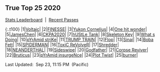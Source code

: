 
## True Top 25 2020

<p><a href="https://tankpit-analytics.github.io/stats-2020">Stats Leaderboard</a>&nbsp;&nbsp;|&nbsp;&nbsp;<a href="https://tankpit-analytics.github.io/t25-2020-passes">Recent Passes</a></p>

{:.t100}
|1|<a target="_blank" href="https://tankpit.com/tank_profile/?tank_id=70273"><span class="blue">Voltaic</span><span class="awards-container"><span class="awards-sprite a0-3"></span><span class="awards-sprite a1-3"></span><span class="awards-sprite a3-3"></span><span class="awards-sprite a4-3"></span></span></a>|
|2|<a target="_blank" href="https://tankpit.com/tank_profile/?tank_id=71956"><span class="red">FINESSE</span><span class="awards-container"><span class="awards-sprite a0-3"></span><span class="awards-sprite a1-1"></span><span class="awards-sprite a2-2"></span><span class="awards-sprite a3-2"></span><span class="awards-sprite a4-3"></span><span class="awards-sprite a5-3"></span><span class="awards-sprite a7-1"></span><span class="awards-sprite a8-1"></span></span></a>|
|3|<a target="_blank" href="https://tankpit.com/tank_profile/?tank_id=70191"><span class="blue">Yukon Cornelius</span><span class="awards-container"><span class="awards-sprite a0-3"></span><span class="awards-sprite a1-3"></span><span class="awards-sprite a2-3"></span><span class="awards-sprite a3-2"></span></span></a>|
|4|<a target="_blank" href="https://tankpit.com/tank_profile/?tank_id=71596"><span class="orange">One hit wonder</span><span class="awards-container"><span class="awards-sprite a0-3"></span><span class="awards-sprite a1-3"></span><span class="awards-sprite a2-2"></span><span class="awards-sprite a3-2"></span></span></a>|
|5|<a target="_blank" href="https://tankpit.com/tank_profile/?tank_id=72302"><span class="orange">JamesChen</span><span class="awards-container"><span class="awards-sprite a0-3"></span><span class="awards-sprite a1-3"></span><span class="awards-sprite a2-3"></span><span class="awards-sprite a3-2"></span><span class="awards-sprite a5-1"></span></span></a>|
|6|<a target="_blank" href="https://tankpit.com/tank_profile/?tank_id=70478"><span class="red">CKPA2020</span><span class="awards-container"><span class="awards-sprite a0-3"></span><span class="awards-sprite a1-3"></span><span class="awards-sprite a2-2"></span><span class="awards-sprite a3-2"></span><span class="awards-sprite a5-3"></span></span></a>|
|7|<a target="_blank" href="https://tankpit.com/tank_profile/?tank_id=72907"><span class="blue">hUStLe Tank</span><span class="awards-container"><span class="awards-sprite a0-3"></span><span class="awards-sprite a1-3"></span><span class="awards-sprite a2-2"></span><span class="awards-sprite a3-2"></span></span></a>|
|8|<a target="_blank" href="https://tankpit.com/tank_profile/?tank_id=70378"><span class="purple">Skeleton Key</span><span class="awards-container"><span class="awards-sprite a0-3"></span><span class="awards-sprite a1-1"></span><span class="awards-sprite a2-1"></span><span class="awards-sprite a3-2"></span><span class="awards-sprite a4-3"></span><span class="awards-sprite a5-3"></span><span class="awards-sprite a6-1"></span><span class="awards-sprite a7-1"></span></span></a>|
|9|<a target="_blank" href="https://tankpit.com/tank_profile/?tank_id=72687"><span class="red">What s Doing</span><span class="awards-container"><span class="awards-sprite a0-3"></span><span class="awards-sprite a1-3"></span><span class="awards-sprite a2-2"></span><span class="awards-sprite a3-2"></span><span class="awards-sprite a5-1"></span></span></a>|
|10|<a target="_blank" href="https://tankpit.com/tank_profile/?tank_id=70181"><span class="orange">pYrAmid striKe</span><span class="awards-container"><span class="awards-sprite a0-3"></span><span class="awards-sprite a1-2"></span><span class="awards-sprite a2-2"></span><span class="awards-sprite a3-1"></span><span class="awards-sprite a5-2"></span></span></a>|
|11|<a target="_blank" href="https://tankpit.com/tank_profile/?tank_id=76322"><span class="purple">TRUMP TRAIN</span><span class="awards-container"><span class="awards-sprite a0-3"></span><span class="awards-sprite a1-2"></span><span class="awards-sprite a2-1"></span><span class="awards-sprite a3-1"></span></span></a>|
|12|<a target="_blank" href="https://tankpit.com/tank_profile/?tank_id=70151"><span class="red">Flop</span><span class="awards-container"><span class="awards-sprite a0-3"></span><span class="awards-sprite a1-3"></span><span class="awards-sprite a2-1"></span><span class="awards-sprite a3-1"></span><span class="awards-sprite a5-3"></span></span></a>|
|13|<a target="_blank" href="https://tankpit.com/tank_profile/?tank_id=73113"><span class="orange">Sinai</span><span class="awards-container"><span class="awards-sprite a0-3"></span><span class="awards-sprite a1-3"></span><span class="awards-sprite a2-3"></span><span class="awards-sprite a3-1"></span></span></a>|
|14|<a target="_blank" href="https://tankpit.com/tank_profile/?tank_id=74035"><span class="orange">Boba Fett</span><span class="awards-container"><span class="awards-sprite a0-3"></span><span class="awards-sprite a1-3"></span><span class="awards-sprite a2-1"></span><span class="awards-sprite a3-1"></span></span></a>|
|15|<a target="_blank" href="https://tankpit.com/tank_profile/?tank_id=70116"><span class="purple">SPIDERMAN</span><span class="awards-container"><span class="awards-sprite a0-3"></span><span class="awards-sprite a1-3"></span><span class="awards-sprite a2-1"></span><span class="awards-sprite a3-1"></span></span></a>|
|16|<a target="_blank" href="https://tankpit.com/tank_profile/?tank_id=72488"><span class="blue">ToxiC ReVolveR</span><span class="awards-container"><span class="awards-sprite a0-3"></span><span class="awards-sprite a1-2"></span><span class="awards-sprite a2-1"></span><span class="awards-sprite a3-1"></span><span class="awards-sprite a4-3"></span><span class="awards-sprite a5-3"></span></span></a>|
|17|<a target="_blank" href="https://tankpit.com/tank_profile/?tank_id=70136"><span class="orange">Shredder</span><span class="awards-container"><span class="awards-sprite a0-3"></span><span class="awards-sprite a1-2"></span><span class="awards-sprite a5-2"></span></span></a>|
|18|<a target="_blank" href="https://tankpit.com/tank_profile/?tank_id=70441"><span class="red">NEANDERTHAL</span><span class="awards-container"><span class="awards-sprite a0-3"></span><span class="awards-sprite a1-3"></span><span class="awards-sprite a2-1"></span><span class="awards-sprite a3-1"></span><span class="awards-sprite a4-3"></span><span class="awards-sprite a5-3"></span></span></a>|
|19|<a target="_blank" href="https://tankpit.com/tank_profile/?tank_id=76251"><span class="blue">Sideswipe</span><span class="awards-container"><span class="awards-sprite a0-3"></span><span class="awards-sprite a1-3"></span><span class="awards-sprite a2-1"></span><span class="awards-sprite a3-1"></span><span class="awards-sprite a5-1"></span></span></a>|
|20|<a target="_blank" href="https://tankpit.com/tank_profile/?tank_id=70152"><span class="red">Godfather</span><span class="awards-container"><span class="awards-sprite a0-3"></span><span class="awards-sprite a5-2"></span><span class="awards-sprite a6-1"></span></span></a>|
|21|<a target="_blank" href="https://tankpit.com/tank_profile/?tank_id=70106"><span class="red">Corpse Reviver</span><span class="awards-container"><span class="awards-sprite a0-3"></span><span class="awards-sprite a1-1"></span><span class="awards-sprite a2-2"></span><span class="awards-sprite a3-1"></span><span class="awards-sprite a4-3"></span><span class="awards-sprite a5-3"></span><span class="awards-sprite a6-1"></span><span class="awards-sprite a7-1"></span></span></a>|
|22|<a target="_blank" href="https://tankpit.com/tank_profile/?tank_id=72619"><span class="blue">Bruticus</span><span class="awards-container"><span class="awards-sprite a0-3"></span></span></a>|
|23|<a target="_blank" href="https://tankpit.com/tank_profile/?tank_id=70171"><span class="orange">pYrAmid insurgeNce</span><span class="awards-container"><span class="awards-sprite a0-3"></span><span class="awards-sprite a2-2"></span><span class="awards-sprite a3-1"></span><span class="awards-sprite a5-3"></span></span></a>|
|24|<a target="_blank" href="https://tankpit.com/tank_profile/?tank_id=70190"><span class="red">Plot Twist</span><span class="awards-container"><span class="awards-sprite a0-3"></span><span class="awards-sprite a2-1"></span><span class="awards-sprite a3-1"></span><span class="awards-sprite a4-3"></span><span class="awards-sprite a5-3"></span><span class="awards-sprite a6-1"></span></span></a>|
|25|<a target="_blank" href="https://tankpit.com/tank_profile/?tank_id=71843"><span class="purple">burner</span><span class="awards-container"><span class="awards-sprite a0-3"></span><span class="awards-sprite a2-1"></span></span></a>|


<p class="last_updated"><span class="last_updated">Last Updated:&nbsp;&nbsp;Sep 23, 11:15 PM&nbsp;&nbsp;(Pacific)</span></p>

